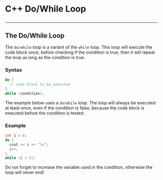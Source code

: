 # C++ Do/While Loop <hr>

## The Do/While Loop
The `do/while` loop is a variant of the `while` loop. This loop will execute the code block once, before checking if the condition is true, then it will repeat the loop as long as the condition is true.

### Syntax

```c++
do {
  // code block to be executed
}
while (condition);
```

The example below uses a `do/while` loop. The loop will always be executed at least once, even if the condition is false, because the code block is executed before the condition is tested:

### Example
```c++
int i = 0;
do {
  cout << i << "\n";
  i++;
}
while (i < 5);
```
Do not forget to increase the variable used in the condition, otherwise the loop will never end!